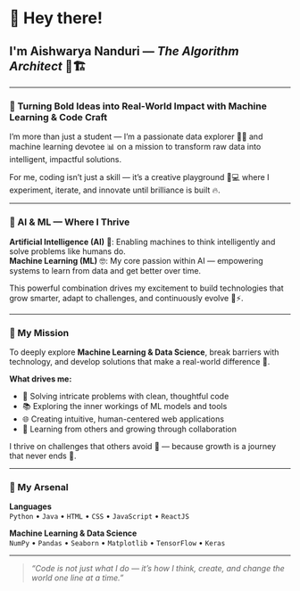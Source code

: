 # 👋 Hey there!  
## I'm **Aishwarya Nanduri** — *The Algorithm Architect* 🧠🏗️

---

### 🤖 Turning Bold Ideas into Real-World Impact with Machine Learning & Code Craft

I’m more than just a student — I’m a passionate data explorer 🧙‍♀️ and machine learning devotee 📊 on a mission to transform raw data into intelligent, impactful solutions.  

For me, coding isn’t just a skill — it’s a creative playground 🎨💻 where I experiment, iterate, and innovate until brilliance is built 🔥.

---

### 🤖 AI & ML — Where I Thrive

**Artificial Intelligence (AI)** 🧠: Enabling machines to think intelligently and solve problems like humans do.  
**Machine Learning (ML)** 🤓: My core passion within AI — empowering systems to learn from data and get better over time.

This powerful combination drives my excitement to build technologies that grow smarter, adapt to challenges, and continuously evolve 🌱⚡.

---

### 🚀 My Mission

To deeply explore **Machine Learning & Data Science**, break barriers with technology, and develop solutions that make a real-world difference 🌟.

**What drives me:**

- 🧩 Solving intricate problems with clean, thoughtful code  
- 📚 Exploring the inner workings of ML models and tools  
- 🌐 Creating intuitive, human-centered web applications  
- 🤝 Learning from others and growing through collaboration  

I thrive on challenges that others avoid 💪 — because growth is a journey that never ends 🚀.

---

### 🧰 My Arsenal

**Languages**  
`Python` • `Java` • `HTML` • `CSS` • `JavaScript` • `ReactJS`

**Machine Learning & Data Science**  
`NumPy` • `Pandas` • `Seaborn` • `Matplotlib` • `TensorFlow` • `Keras`

---

> _“Code is not just what I do — it’s how I think, create, and change the world one line at a time.”_



